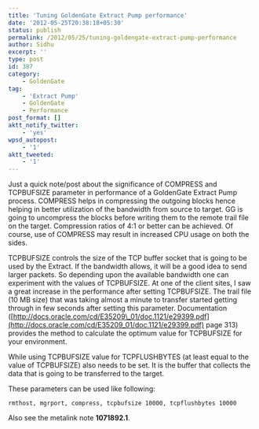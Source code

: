 ```yaml
---
title: 'Tuning GoldenGate Extract Pump performance'
date: '2012-05-25T20:38:18+05:30'
status: publish
permalink: /2012/05/25/tuning-goldengate-extract-pump-performance
author: Sidhu
excerpt: ''
type: post
id: 387
category:
    - GoldenGate
tag:
    - 'Extract Pump'
    - GoldenGate
    - Performance
post_format: []
aktt_notify_twitter:
    - 'yes'
wpsd_autopost:
    - '1'
aktt_tweeted:
    - '1'
---
```

Just a quick note/post about the significance of COMPRESS and TCPBUFSIZE parameter in performance of a GoldenGate Extract Pump process. COMPRESS helps in compressing the outgoing blocks hence helping in better utilization of the bandwidth from source to target. GG is going to uncompress the blocks before writing them to the remote trail file on the target. Compression ratios of 4:1 or better can be achieved. Of course, use of COMPRESS may result in increased CPU usage on both the sides.

TCPBUFSIZE controls the size of the TCP buffer socket that is going to be used by the Extract. If the bandwidth allows, it will be a good idea to send larger packets. So depending upon the available bandwidth one can experiment with the values of TCPBUFSIZE. At one of the client sites, I saw a great increase in the performance after setting TCPBUFSIZE. The trail file (10 MB size) that was taking almost a minute to transfer started getting through in few seconds after setting this parameter. Documentation ([http://docs.oracle.com/cd/E35209\_01/doc.1121/e29399.pdf](http://docs.oracle.com/cd/E35209_01/doc.1121/e29399.pdf) page 313) provides the method to calculate the optimum value for TCPBUFSIZE for your environment.

While using TCPBUFSIZE value for TCPFLUSHBYTES (at least equal to the value of TCPBUFSIZE) also needs to be set. It is the buffer that collects the data that is going to be transferred to the target.

These parameters can be used like following:

```
rmthost, mgrport, compress, tcpbufsize 10000, tcpflushbytes 10000
```

Also see the metalink note **1071892.1**.